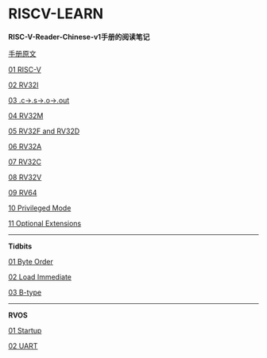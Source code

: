 # RISCV-LEARN

**RISC-V-Reader-Chinese-v1手册的阅读笔记**

[手册原文](RISC-V-Reader-Chinese-v1.pdf)

[01 RISC-V](01_RISC-V.md)

[02 RV32I](02_RV32I.md)

[03 .c-&gt;.s-&gt;.o-&gt;.out](03_c-s-o-out.md)

[04 RV32M](04_RV32M.md)

[05 RV32F and RV32D](05_RV32FandRV32D.md)

[06 RV32A](06_RV32A.md)

[07 RV32C](07_RV32C.md)

[08 RV32V](08_RV32V.md)

[09 RV64](09_RV64.md)

[10 Privileged Mode](10_PrivilegedMode.md)

[11 Optional Extensions](11_OptionalExtensions.md)

---

**Tidbits**

[01 Byte Order](tidbits/01_byteOrder.md)

[02 Load Immediate](tidbits/02_loadImmediate.md)

[03 B-type](tidbits/03_Btype.md)

---

**RVOS**

[01 Startup](rvos/01_startup/note/01_startup.md)

[02 UART](rvos/02_uart/note/02_uart.md)
